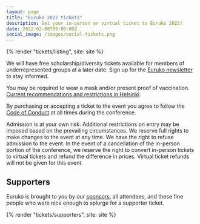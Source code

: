 ```yaml
---
layout: page
title: "Euruko 2022 tickets"
description: Get your in-person or virtual ticket to Euruko 2022!
date: 2022-02-08T09:00:00Z
social_image: /images/social-tickets.png
---
```


{% render "tickets/listing", site: site %}

We will have free scholarship/diversity tickets available for members of underrepresented groups at a later date. Sign up for the [Euruko newsletter](/#newsletter) to stay informed.

You may be required to wear a mask and/or present proof of vaccination. [Current recommendations and restrictions in Helsinki](https://www.hel.fi/helsinki/coronavirus-en/information/recommendations-and-restrictions-effective).

By purchasing or accepting a ticket to the event you agree to follow the [Code of Conduct](/code) at all times during the conference.

Admission is at your own risk. Additional restrictions on entry may be imposed based on the prevailing circumstances. We reserve full rights to make changes to the event at any time. We have the right to refuse admission to the event. In the event of a cancellation of the in-person portion of the conference, we reserve the right to convert in-person tickets to virtual tickets and refund the difference in prices. Virtual ticket refunds will not be given for this event.

## Supporters

Euruko is brought to you by our [sponsors](/#sponsors), all attendees, and these fine people who were nice enough to splurge for a supporter ticket.

{% render "tickets/supporters", site: site %}
